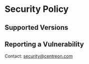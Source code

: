# Security Policy

## Supported Versions

## Reporting a Vulnerability

Contact: security@centreon.com
